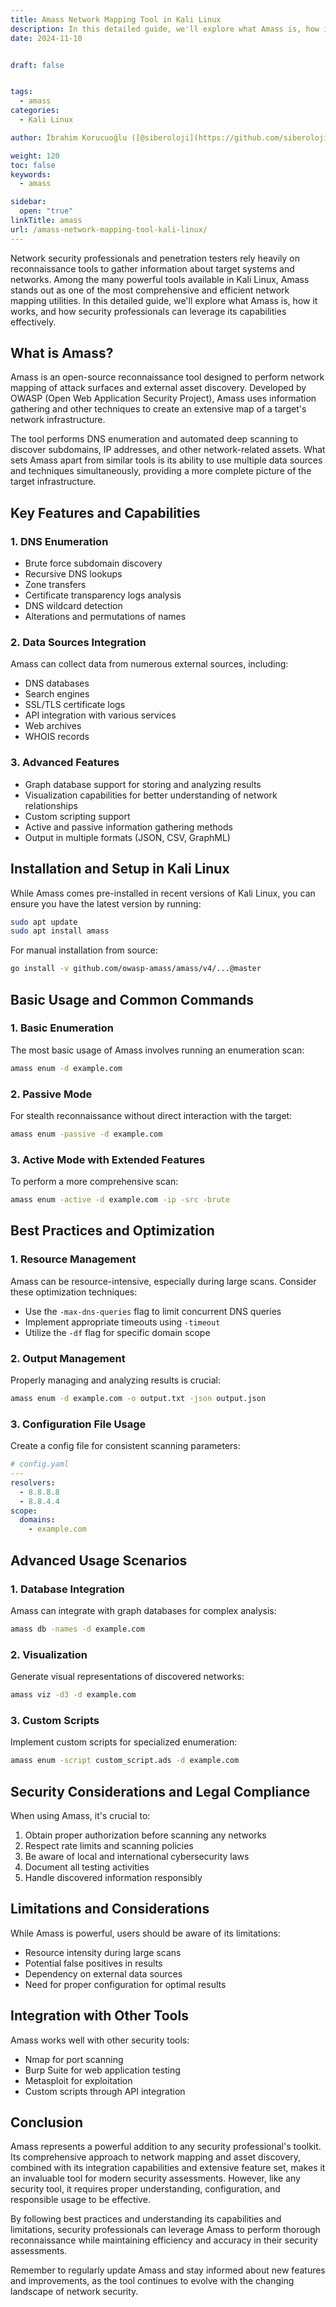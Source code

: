```yaml
---
title: Amass Network Mapping Tool in Kali Linux
description: In this detailed guide, we'll explore what Amass is, how it works, and how security professionals can leverage its capabilities effectively.
date: 2024-11-10


draft: false


tags:
  - amass
categories:
  - Kali Linux

author: İbrahim Korucuoğlu ([@siberoloji](https://github.com/siberoloji))

weight: 120
toc: false
keywords:
  - amass

sidebar:
  open: "true"
linkTitle: amass
url: /amass-network-mapping-tool-kali-linux/
---
```


Network security professionals and penetration testers rely heavily on reconnaissance tools to gather information about target systems and networks. Among the many powerful tools available in Kali Linux, Amass stands out as one of the most comprehensive and efficient network mapping utilities. In this detailed guide, we'll explore what Amass is, how it works, and how security professionals can leverage its capabilities effectively.

## What is Amass?

Amass is an open-source reconnaissance tool designed to perform network mapping of attack surfaces and external asset discovery. Developed by OWASP (Open Web Application Security Project), Amass uses information gathering and other techniques to create an extensive map of a target's network infrastructure.

The tool performs DNS enumeration and automated deep scanning to discover subdomains, IP addresses, and other network-related assets. What sets Amass apart from similar tools is its ability to use multiple data sources and techniques simultaneously, providing a more complete picture of the target infrastructure.

## Key Features and Capabilities

### 1. DNS Enumeration

- Brute force subdomain discovery
- Recursive DNS lookups
- Zone transfers
- Certificate transparency logs analysis
- DNS wildcard detection
- Alterations and permutations of names

### 2. Data Sources Integration

Amass can collect data from numerous external sources, including:

- DNS databases
- Search engines
- SSL/TLS certificate logs
- API integration with various services
- Web archives
- WHOIS records

### 3. Advanced Features

- Graph database support for storing and analyzing results
- Visualization capabilities for better understanding of network relationships
- Custom scripting support
- Active and passive information gathering methods
- Output in multiple formats (JSON, CSV, GraphML)

## Installation and Setup in Kali Linux

While Amass comes pre-installed in recent versions of Kali Linux, you can ensure you have the latest version by running:

```bash
sudo apt update
sudo apt install amass
```

For manual installation from source:

```bash
go install -v github.com/owasp-amass/amass/v4/...@master
```

## Basic Usage and Common Commands

### 1. Basic Enumeration

The most basic usage of Amass involves running an enumeration scan:

```bash
amass enum -d example.com
```

### 2. Passive Mode

For stealth reconnaissance without direct interaction with the target:

```bash
amass enum -passive -d example.com
```

### 3. Active Mode with Extended Features

To perform a more comprehensive scan:

```bash
amass enum -active -d example.com -ip -src -brute
```

## Best Practices and Optimization

### 1. Resource Management

Amass can be resource-intensive, especially during large scans. Consider these optimization techniques:

- Use the `-max-dns-queries` flag to limit concurrent DNS queries
- Implement appropriate timeouts using `-timeout`
- Utilize the `-df` flag for specific domain scope

### 2. Output Management

Properly managing and analyzing results is crucial:

```bash
amass enum -d example.com -o output.txt -json output.json
```

### 3. Configuration File Usage

Create a config file for consistent scanning parameters:

```yaml
# config.yaml
---
resolvers:
  - 8.8.8.8
  - 8.8.4.4
scope:
  domains:
    - example.com
```

## Advanced Usage Scenarios

### 1. Database Integration

Amass can integrate with graph databases for complex analysis:

```bash
amass db -names -d example.com
```

### 2. Visualization

Generate visual representations of discovered networks:

```bash
amass viz -d3 -d example.com
```

### 3. Custom Scripts

Implement custom scripts for specialized enumeration:

```bash
amass enum -script custom_script.ads -d example.com
```

## Security Considerations and Legal Compliance

When using Amass, it's crucial to:

1. Obtain proper authorization before scanning any networks
2. Respect rate limits and scanning policies
3. Be aware of local and international cybersecurity laws
4. Document all testing activities
5. Handle discovered information responsibly

## Limitations and Considerations

While Amass is powerful, users should be aware of its limitations:

- Resource intensity during large scans
- Potential false positives in results
- Dependency on external data sources
- Need for proper configuration for optimal results

## Integration with Other Tools

Amass works well with other security tools:

- Nmap for port scanning
- Burp Suite for web application testing
- Metasploit for exploitation
- Custom scripts through API integration

## Conclusion

Amass represents a powerful addition to any security professional's toolkit. Its comprehensive approach to network mapping and asset discovery, combined with its integration capabilities and extensive feature set, makes it an invaluable tool for modern security assessments. However, like any security tool, it requires proper understanding, configuration, and responsible usage to be effective.

By following best practices and understanding its capabilities and limitations, security professionals can leverage Amass to perform thorough reconnaissance while maintaining efficiency and accuracy in their security assessments.

Remember to regularly update Amass and stay informed about new features and improvements, as the tool continues to evolve with the changing landscape of network security.

